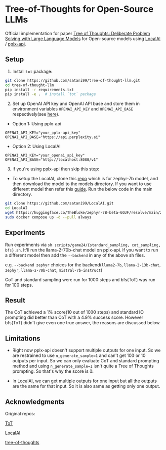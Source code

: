 # Tree-of-Thoughts for Open-Source LLMs
Official implementation for paper [Tree of Thoughts: Deliberate Problem Solving with Large Language Models](https://arxiv.org/abs/2305.10601) for Open-source models using [LocalAI](https://github.com/mudler/LocalAI) / [pplx-api](https://blog.perplexity.ai/blog/introducing-pplx-api).

## Setup
1. Install `tot` package:
```bash
git clone https://github.com/satani99/tree-of-thought-llm.git
cd tree-of-thought-llm
pip install -r requirements.txt
pip install -e .  # install `tot` package
```
2. Set up OpenAI API key and OpenAI API base and store them in environment variables ``OPENAI_API_KEY`` and ``OPENAI_API_BASE`` respectively(see [here](https://help.openai.com/en/articles/5112595-best-practices-for-api-key-safety)).
- Option 1: Using pplx-api
```
OPENAI_API_KEY="your_pplx-api_key"
OPENAI_API_BASE="https://api.perplexity.ai"
```
- Option 2: Using LocalAI
```
OPENAI_API_KEY="your_openai_api_key"
OPENAI_API_BASE="http://localhost:8080/v1"
```
3. If you're using pplx-api then skip this step:
- To setup the LocalAI, clone this [repo](https://github.com/satani99/LocalAI/tree/master) which is for zephyr-7b model, and then download the model to the models directory. If you want to use different model then refer this [guide](https://localai.io/howtos/easy-model-import-downloaded/).
Run the below code in the main directory.
```bash
git clone https://github.com/satani99/LocalAI.git
cd LocalAI
wget https://huggingface.co/TheBloke/zephyr-7B-beta-GGUF/resolve/main/zephyr-7b-beta.Q5_K_M.gguf -O models/zephyr
sudo docker compose up -d --pull always
```

## Experiments
Run experiments via ``sh scripts/game24/{standard_sampling, cot_sampling, bfs}.sh``. It'll run the llama-2-70b-chat model on pplx-api. If you want to run a different model then add the ``--backend`` in any of the above sh files.

e.g. ``--backend zephyr`` choices for the backend(``llama2-7b``, ``llama-2-13b-chat``, ``zephyr``, ``llama-2-70b-chat``, ``mistral-7b-instruct``)

CoT and standard sampling were run for 1000 steps and bfs(ToT) was run for 100 steps.


## Result
The CoT achieved a 1% score(10 out of 1000 steps) and standard IO prompting did better than CoT with a 4.9% success score. However bfs(ToT) didn't give even one true answer, the reasons are discussed below.

## Limitations
- Right now pplx-api doesn't support multiple outputs for one input. So we are restrained to use ``n_generate_sample=1`` and can't get 100 or 10 outputs per input. So we can only evaluate CoT and standard prompting method and using ``n_generate_sample=1`` isn't quite a Tree of Thoughts prompting. So that's why the score is 0.

- In LocalAI, we can get multiple outputs for one input but all the outputs are the same for that input. So it is also same as getting only one output.

## Acknowledgments
Original repos:

[ToT](https://github.com/princeton-nlp/tree-of-thought-llm)

[LocalAI](https://github.com/mudler/LocalAI)

[tree-of-thoughts](https://github.com/kyegomez/tree-of-thoughts)
